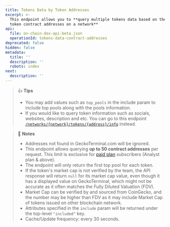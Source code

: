 ```yaml
---
title: Tokens Data by Token Addresses
excerpt: >-
  This endpoint allows you to **query multiple tokens data based on the provided
  token contract addresses on a network**
api:
  file: on-chain-dex-api-beta.json
  operationId: tokens-data-contract-addresses
deprecated: false
hidden: false
metadata:
  title: ''
  description: ''
  robots: index
next:
  description: ''
---
```

> 👍 **Tips**
>
> * You may add values such as `top_pools` in the include param to include top pools along with the pools information.
> * If you would like to query token information such as socials, websites, description and etc. You can go to this endpoint [`/networks/{network}/tokens/{address}/info`](/reference/token-info-contract-address) instead.

> 📘 **Notes**
>
> * Addresses not found in GeckoTerminal.com will be ignored.
> * This endpoint allows querying **up to 50 contract addresses** per request. This limit is exclusive for [paid plan](https://www.coingecko.com/en/api/pricing) subscribers (Analyst plan & above). 
> * The endpoint will only return the first top pool for each token.
> * If the token's market cap is not verified by the team, the API response will return `null` for its market cap value, even though it has a displayed value on GeckoTerminal, which might not be accurate as it often matches the Fully Diluted Valuation (FDV).
> * Market Cap can be verified by and sourced from CoinGecko, and the number may be higher than FDV as it may include Market Cap of tokens issued on other blockchain network.
> * Attributes specified in the `include` param will be returned under the top-level `"included"` key.
> * Cache/Update frequency: every 30 seconds.
